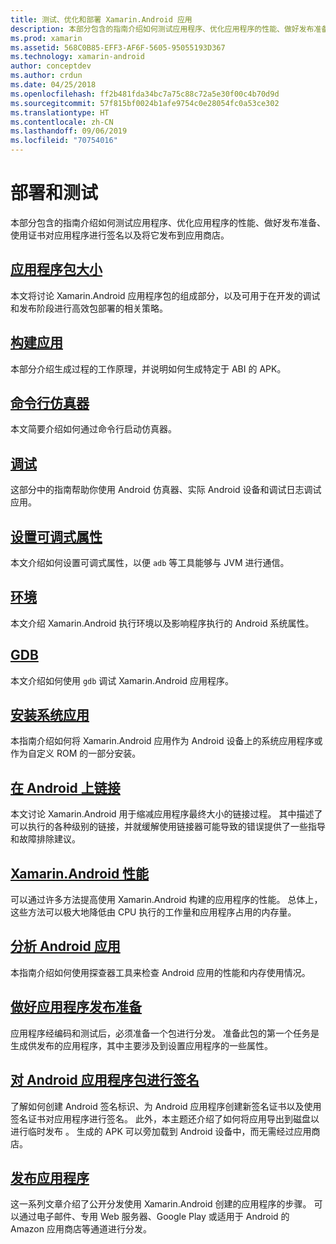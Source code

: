 ```yaml
---
title: 测试、优化和部署 Xamarin.Android 应用
description: 本部分包含的指南介绍如何测试应用程序、优化应用程序的性能、做好发布准备、使用证书对应用程序进行签名以及将它发布到应用商店
ms.prod: xamarin
ms.assetid: 568C0B85-EFF3-AF6F-5605-95055193D367
ms.technology: xamarin-android
author: conceptdev
ms.author: crdun
ms.date: 04/25/2018
ms.openlocfilehash: ff2b481fda34bc7a75c88c72a5e30f00c4b70d9d
ms.sourcegitcommit: 57f815bf0024b1afe9754c0e28054fc0a53ce302
ms.translationtype: HT
ms.contentlocale: zh-CN
ms.lasthandoff: 09/06/2019
ms.locfileid: "70754016"
---
```

# <a name="deployment-and-testing"></a>部署和测试

本部分包含的指南介绍如何测试应用程序、优化应用程序的性能、做好发布准备、使用证书对应用程序进行签名以及将它发布到应用商店。

## <a name="application-package-sizesapp-package-sizemd"></a>[应用程序包大小](app-package-size.md)

本文将讨论 Xamarin.Android 应用程序包的组成部分，以及可用于在开发的调试和发布阶段进行高效包部署的相关策略。

## <a name="building-appsbuilding-appsindexmd"></a>[构建应用](building-apps/index.md)

本部分介绍生成过程的工作原理，并说明如何生成特定于 ABI 的 APK。

## <a name="command-line-emulatorcommand-line-emulatormd"></a>[命令行仿真器](command-line-emulator.md)

本文简要介绍如何通过命令行启动仿真器。

## <a name="debuggingandroiddeploy-testdebuggingindexmd"></a>[调试](~/android/deploy-test/debugging/index.md)

这部分中的指南帮助你使用 Android 仿真器、实际 Android 设备和调试日志调试应用。

## <a name="setting-the-debuggable-attributeandroiddeploy-testdebuggable-attributemd"></a>[设置可调式属性](~/android/deploy-test/debuggable-attribute.md)

本文介绍如何设置可调式属性，以便 `adb` 等工具能够与 JVM 进行通信。

## <a name="environmentenvironmentmd"></a>[环境](environment.md)

本文介绍 Xamarin.Android 执行环境以及影响程序执行的 Android 系统属性。

## <a name="gdbgdbmd"></a>[GDB](gdb.md)

本文介绍如何使用 `gdb` 调试 Xamarin.Android 应用程序。

## <a name="installing-a-system-appinstall-system-appmd"></a>[安装系统应用](install-system-app.md)

本指南介绍如何将 Xamarin.Android 应用作为 Android 设备上的系统应用程序或作为自定义 ROM 的一部分安装。

## <a name="linking-on-androidlinkermd"></a>[在 Android 上链接](linker.md)

本文讨论 Xamarin.Android 用于缩减应用程序最终大小的链接过程。 其中描述了可以执行的各种级别的链接，并就缓解使用链接器可能导致的错误提供了一些指导和故障排除建议。

## <a name="xamarinandroid-performanceandroiddeploy-testperformancemd"></a>[Xamarin.Android 性能](~/android/deploy-test/performance.md)

可以通过许多方法提高使用 Xamarin.Android 构建的应用程序的性能。 总体上，这些方法可以极大地降低由 CPU 执行的工作量和应用程序占用的内存量。

## <a name="profiling-android-appsandroiddeploy-testprofilingmd"></a>[分析 Android 应用](~/android/deploy-test/profiling.md)

本指南介绍如何使用探查器工具来检查 Android 应用的性能和内存使用情况。

## <a name="preparing-an-application-for-releaseandroiddeploy-testrelease-prepindexmd"></a>[做好应用程序发布准备](~/android/deploy-test/release-prep/index.md)

应用程序经编码和测试后，必须准备一个包进行分发。 准备此包的第一个任务是生成供发布的应用程序，其中主要涉及到设置应用程序的一些属性。

## <a name="signing-the-android-application-packageandroiddeploy-testsigningindexmd"></a>[对 Android 应用程序包进行签名](~/android/deploy-test/signing/index.md)

了解如何创建 Android 签名标识、为 Android 应用程序创建新签名证书以及使用签名证书对应用程序进行签名。 此外，本主题还介绍了如何将应用导出到磁盘以进行临时发布  。 生成的 APK 可以旁加载到 Android 设备中，而无需经过应用商店。

## <a name="publishing-an-applicationandroiddeploy-testpublishingindexmd"></a>[发布应用程序](~/android/deploy-test/publishing/index.md)

这一系列文章介绍了公开分发使用 Xamarin.Android 创建的应用程序的步骤。 可以通过电子邮件、专用 Web 服务器、Google Play 或适用于 Android 的 Amazon 应用商店等通道进行分发。
